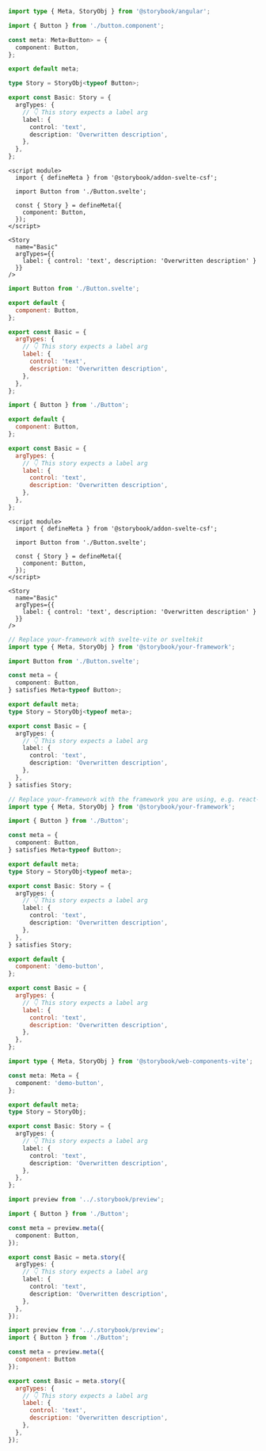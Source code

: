 ```ts filename="Button.stories.ts" renderer="angular" language="ts"
import type { Meta, StoryObj } from '@storybook/angular';

import { Button } from './button.component';

const meta: Meta<Button> = {
  component: Button,
};

export default meta;

type Story = StoryObj<typeof Button>;

export const Basic: Story = {
  argTypes: {
    // 👇 This story expects a label arg
    label: {
      control: 'text',
      description: 'Overwritten description',
    },
  },
};
```

```svelte filename="Button.stories.svelte" renderer="svelte" language="js" tabTitle="Svelte CSF"
<script module>
  import { defineMeta } from '@storybook/addon-svelte-csf';

  import Button from './Button.svelte';

  const { Story } = defineMeta({
    component: Button,
  });
</script>

<Story
  name="Basic"
  argTypes={{
    label: { control: 'text', description: 'Overwritten description' }
  }}
/>
```

```js filename="Button.stories.js" renderer="svelte" language="js" tabTitle="CSF"
import Button from './Button.svelte';

export default {
  component: Button,
};

export const Basic = {
  argTypes: {
    // 👇 This story expects a label arg
    label: {
      control: 'text',
      description: 'Overwritten description',
    },
  },
};
```

```js filename="Button.stories.js|jsx" renderer="common" language="js" tabTitle="CSF 3"
import { Button } from './Button';

export default {
  component: Button,
};

export const Basic = {
  argTypes: {
    // 👇 This story expects a label arg
    label: {
      control: 'text',
      description: 'Overwritten description',
    },
  },
};
```

```svelte filename="Button.stories.svelte" renderer="svelte" language="ts" tabTitle="Svelte CSF"
<script module>
  import { defineMeta } from '@storybook/addon-svelte-csf';

  import Button from './Button.svelte';

  const { Story } = defineMeta({
    component: Button,
  });
</script>

<Story
  name="Basic"
  argTypes={{
    label: { control: 'text', description: 'Overwritten description' }
  }}
/>
```

```ts filename="Button.stories.ts" renderer="svelte" language="ts" tabTitle="CSF"
// Replace your-framework with svelte-vite or sveltekit
import type { Meta, StoryObj } from '@storybook/your-framework';

import Button from './Button.svelte';

const meta = {
  component: Button,
} satisfies Meta<typeof Button>;

export default meta;
type Story = StoryObj<typeof meta>;

export const Basic = {
  argTypes: {
    // 👇 This story expects a label arg
    label: {
      control: 'text',
      description: 'Overwritten description',
    },
  },
} satisfies Story;
```

```ts filename="Button.stories.ts|tsx" renderer="common" language="ts" tabTitle="CSF 3"
// Replace your-framework with the framework you are using, e.g. react-vite, nextjs, vue3-vite, etc.
import type { Meta, StoryObj } from '@storybook/your-framework';

import { Button } from './Button';

const meta = {
  component: Button,
} satisfies Meta<typeof Button>;

export default meta;
type Story = StoryObj<typeof meta>;

export const Basic: Story = {
  argTypes: {
    // 👇 This story expects a label arg
    label: {
      control: 'text',
      description: 'Overwritten description',
    },
  },
} satisfies Story;
```

```js filename="Button.stories.js" renderer="web-components" language="js"
export default {
  component: 'demo-button',
};

export const Basic = {
  argTypes: {
    // 👇 This story expects a label arg
    label: {
      control: 'text',
      description: 'Overwritten description',
    },
  },
};
```

```ts filename="Button.stories.ts" renderer="web-components" language="ts"
import type { Meta, StoryObj } from '@storybook/web-components-vite';

const meta: Meta = {
  component: 'demo-button',
};

export default meta;
type Story = StoryObj;

export const Basic: Story = {
  argTypes: {
    // 👇 This story expects a label arg
    label: {
      control: 'text',
      description: 'Overwritten description',
    },
  },
};
```

```ts filename="Button.stories.ts|tsx" renderer="react" language="ts" tabTitle="CSF Next 🧪"
import preview from '../.storybook/preview';

import { Button } from './Button';

const meta = preview.meta({
  component: Button,
});

export const Basic = meta.story({
  argTypes: {
    // 👇 This story expects a label arg
    label: {
      control: 'text',
      description: 'Overwritten description',
    },
  },
});
```

<!-- JS snippets still needed while providing both CSF 3 & Next -->

```js filename="Button.stories.js|jsx" renderer="react" language="js" tabTitle="CSF Next 🧪"
import preview from '../.storybook/preview';
import { Button } from './Button';

const meta = preview.meta({
  component: Button
});

export const Basic = meta.story({
  argTypes: {
    // 👇 This story expects a label arg
    label: {
      control: 'text',
      description: 'Overwritten description',
    },
  },
});
```
